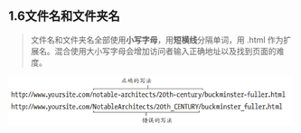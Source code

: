 ## 1.6文件名和文件夹名

> 文件名和文件夹名全部使用**小写字母**，用**短横线**分隔单词，用 .html 作为扩展名。混合使用大小写字母会增加访问者输入正确地址以及找到页面的难度。

![](picture/文件名的正确写法.png)